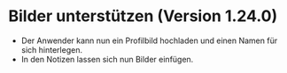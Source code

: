 # Bilder unterstützen (Version 1.24.0)

- Der Anwender kann nun ein Profilbild hochladen und einen Namen für sich hinterlegen.
- In den Notizen lassen sich nun Bilder einfügen.
